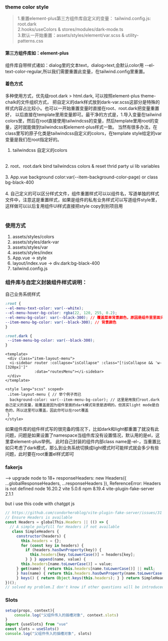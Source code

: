 ### theme color style
> 1.重置element-plus第三方组件库自定义的变量： tailwind.config.js: root.dark <br>
> 2.hooks/useColors & stores/modules/dark-mode.ts <br>
> 3.默认一开始重置：assets/styles/element/var.scss & utility-patterns.css <br>
#### 第三方组件库如：element-plus
组件库自带样式诸如：dialog里的文本text，dialog>text,会默认color用 --el-text-color-regular,所以我们需要重置此变量，在tailwind.config里重置。 <br>


#### 着色方式
多种使用方式，优先级root.dark > html.dark, 可以按照element-plus theme-chalk的文件组织方式，
把自定义的dark样式放到dark-var.scss这部分是特殊的样式内容占比较小。也可以一开始重置变量时直接在root、root.dark把变量重置好，
以后直接在template里用变量即可。最干净的方式是，1.导入变量在tailwind colors里，然后在root直接使用tailwindcss的变量，然后template里用root的变量，这时就能做到tailwindcss和element-plus样式一致。
当然有很多办法，在class里写的原子化类是tailwindcss自定义的colors，在template style给定的var 变量是我们在root指定好的。
1. tailwindcss 自定义的colors <br>
 </br>
2. root、root.dark bind tailwindcss colors & reset thrid party ui lib variables <br>
</br>
3. App.vue background color:var(--item-background-color-page) or class bg-black-400 <br>
<br>
4.  自己定义的可以区分样式文件，组件重置样式可以以组件名，写道单独的样式文件中，注意这是重置样式，如果是组件的私有业务样式可以写道组件style里，这样做可以以后复用组件Ui样式直接把style copy到别项目用  <br>
<br>

### 使用方式
1. assets/styles/colors
2. assets/styles/dark-var
3. assets/styles/var
4. assets/styles/index
5. App.vue -> style
6. layout/index.vue -> div.dark:bg-black-400
7. tailwind.config.js

### 组件库与自定义封装组件样式说明：
自己业务系统样式
```css
:root {
--el-menu-text-color: var(--white);
--el-menu-hover-bg-color: rgba(22, 120, 255, 0.2);
--el-menu-bg-color: var(--black-300); // 覆盖菜单背景颜色，原因是组件里里面只重置了dark模式下的菜单背景为透明色，但是亮色模式下没有重置，light mode是白色的
--item-menu-bg-color: var(--black-300); // 背景颜色
}

:root.dark {
 --item-menu-bg-color: var(--black-300); 
}
```
```vue
<template>
 <div class="item-layout-menu">
  <i-sidebar router :collapse="isCollapse" :class="[!isCollapse && 'w-[320px]']"
             :data="routesMenu"></i-sidebar>
 </div>
</template>

<style lang="scss" scoped>
 .item-layout-menu { // 举个例子而已
  background-color: var(--item-menu-bg-color); // 这里是用我们root.dark自己定义的变量，能覆盖是因为组件里面的dark模式背景是透明的。但其实light mode是白色的，所以这里可以覆盖，因此你可以在root覆盖
 }
</style>
```
如果组件库的组件样式写的很完备的情况下，比如dark和light都重置了就没有此问题，问题是如果设置了namespace当组件库没有设置情况，默认用的是el，这里拿element-plus举例。
此时自己封装的组件内部class name是-el-，当重置比如只考虑了dark模式，那么到业务系统切换成light模式时可能样式就会多少有些问题，此时要在root重置el样式即可

### fakerjs
--> upgrade node to 18+
responseHeaders: new Headers({ ...globalResponseHeaders, ...responseHeaders }), ReferenceError: Headers is not defined
node 16.20.2
vite 5.0.6
npm 8.19.4
vite-plugin-fake-server 2.1.1

but i use this code with chatgpt js 
```js
// https://github.com/condorheroblog/vite-plugin-fake-server/issues/31
// Ensure Headers is available 
const Headers = globalThis.Headers || (() => { 
  // A simple polyfill for Headers if not available 
   class SimpleHeaders {
     constructor(headers) {
       this.headers = {}; 
       for (const key in headers) { 
         if (headers.hasOwnProperty(key)) {
           this.headers[key.toLowerCase()] = headers[key];
         } } } append(name, value) { 
       this.headers[name.toLowerCase()] = value;
     } get(name) { return this.headers[name.toLowerCase()] || null;
     } has(name) { return this.headers.hasOwnProperty(name.toLowerCase()); 
     } keys() { return Object.keys(this.headers); } } return SimpleHeaders; 
})();  
// solved my problem.I don't know if other questions will be introduced. If anyone encounters them, they can refer to them.

```

### Slots
```ts
setup(props, context){
    console.log("父组件传入的插槽对象", context.slots)
}
import {useSlots} from "vue"
const slots = useSlots()
console.log("父组件传入的插槽对象", slots)
```